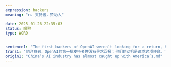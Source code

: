```yaml
---
expression: backers
meaning: "n. 支持者，赞助人"

date: 2025-01-26 22:35:03
status: 眼熟
type: WORD


sentence1: "The first backers of OpenAI weren’t looking for a return, he has observed; their motivation was to “pursue the mission”."
trans1: "他注意到，OpenAI的第一批支持者并没有寻求回报；他们的动机是追求这项使命。"
origin1: "China’s AI industry has almost caught up with America’s.md"
---
```

